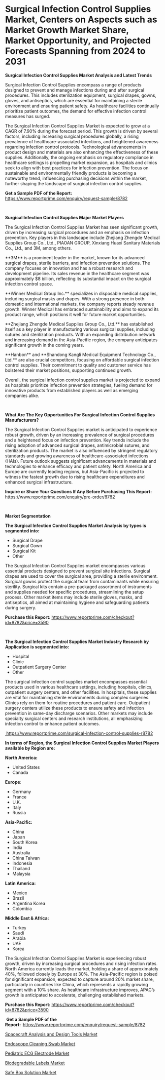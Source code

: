 <p><h1>Surgical Infection Control Supplies Market, Centers on Aspects such as Market Growth Market Share, Market Opportunity, and Projected Forecasts Spanning from 2024 to 2031</h1></p><p><strong>Surgical Infection Control Supplies Market Analysis and Latest Trends</strong></p>
<p><p>Surgical Infection Control Supplies encompass a range of products designed to prevent and manage infections during and after surgical procedures. This includes sterilization equipment, surgical drapes, gowns, gloves, and antiseptics, which are essential for maintaining a sterile environment and ensuring patient safety. As healthcare facilities continually prioritize patient outcomes, the demand for effective infection control measures has surged.</p><p>The Surgical Infection Control Supplies Market is expected to grow at a CAGR of 7.90% during the forecast period. This growth is driven by several factors, including increasing surgical procedures globally, a rising prevalence of healthcare-associated infections, and heightened awareness regarding infection control protocols. Technological advancements in product design and materials are also enhancing the effectiveness of these supplies. Additionally, the ongoing emphasis on regulatory compliance in healthcare settings is propelling market expansion, as hospitals and clinics seek to align with best practices for infection prevention. The focus on sustainable and environmentally friendly products is becoming a noteworthy trend, influencing purchasing decisions within the market, further shaping the landscape of surgical infection control supplies.</p></p>
<p><strong>Get a Sample PDF of the Report:&nbsp;</strong> <a href="https://www.reportprime.com/enquiry/request-sample/8782?utm_campaign=7&utm_medium=2&utm_source=Github&utm_content=ia&utm_term=28112024&utm_id=surgical-infection-control-supplies">https://www.reportprime.com/enquiry/request-sample/8782</a></p>
<p>&nbsp;</p>
<p><strong>Surgical Infection Control Supplies Major Market Players</strong></p>
<p><p>The Surgical Infection Control Supplies Market has seen significant growth, driven by increasing surgical procedures and an emphasis on infection prevention. Key players in this landscape include Zhejiang Zhengde Medical Supplies Group Co., Ltd., PIAOAN GROUP, Xinxiang Huaxi Sanitary Materials Co., Ltd., and 3M, among others.</p><p>**3M** is a prominent leader in the market, known for its advanced surgical drapes, sterile barriers, and infection prevention solutions. The company focuses on innovation and has a robust research and development pipeline. Its sales revenue in the healthcare segment was approximately $8 billion, reflecting its substantial impact on the surgical infection control space.</p><p>**Winner Medical Group Inc.** specializes in disposable medical supplies, including surgical masks and drapes. With a strong presence in both domestic and international markets, the company reports steady revenue growth. Winner Medical has embraced sustainability and aims to expand its product range, which positions it well for future market opportunities.</p><p>**Zhejiang Zhengde Medical Supplies Group Co., Ltd.** has established itself as a key player in manufacturing various surgical supplies, including sutures and sterilization products. With an expanding distribution network and increasing demand in the Asia-Pacific region, the company anticipates significant growth in the coming years.</p><p>**Hanbon** and **Shandong Kangli Medical Equipment Technology Co., Ltd.** are also crucial competitors, focusing on affordable surgical infection control supplies. Their commitment to quality and customer service has bolstered their market positions, supporting continued growth. </p><p>Overall, the surgical infection control supplies market is projected to expand as hospitals prioritize infection prevention strategies, fueling demand for innovative products from established players as well as emerging companies alike.</p></p>
<p>&nbsp;</p>
<p><strong>What Are The Key Opportunities For Surgical Infection Control Supplies Manufacturers?</strong></p>
<p><p>The Surgical Infection Control Supplies market is anticipated to experience robust growth, driven by an increasing prevalence of surgical procedures and a heightened focus on infection prevention. Key trends include the rising adoption of advanced surgical drapes, antimicrobial sutures, and sterilization products. The market is also influenced by stringent regulatory standards and growing awareness of healthcare-associated infections (HAIs). Future outlook suggests significant advancements in materials and technologies to enhance efficacy and patient safety. North America and Europe are currently leading regions, but Asia-Pacific is projected to witness the fastest growth due to rising healthcare expenditures and enhanced surgical infrastructure.</p></p>
<p><strong>Inquire or Share Your Questions If Any Before Purchasing This Report:</strong> <a href="https://www.reportprime.com/enquiry/pre-order/8782?utm_campaign=7&utm_medium=2&utm_source=Github&utm_content=ia&utm_term=28112024&utm_id=surgical-infection-control-supplies">https://www.reportprime.com/enquiry/pre-order/8782</a></p>
<p>&nbsp;</p>
<p><strong>Market Segmentation</strong></p>
<p><strong>The Surgical Infection Control Supplies Market Analysis by types is segmented into:</strong></p>
<p><ul><li>Surgical Drape</li><li>Surgical Gown</li><li>Surgical Kit</li><li>Other</li></ul></p>
<p><p>The Surgical Infection Control Supplies market encompasses various essential products designed to prevent surgical site infections. Surgical drapes are used to cover the surgical area, providing a sterile environment. Surgical gowns protect the surgical team from contaminants while ensuring sterility. Surgical kits contain a pre-packaged assortment of instruments and supplies needed for specific procedures, streamlining the setup process. Other market items may include sterile gloves, masks, and antiseptics, all aimed at maintaining hygiene and safeguarding patients during surgery.</p></p>
<p><strong>Purchase this Report:&nbsp;</strong><a href="https://www.reportprime.com/checkout?id=8782&price=3590&utm_campaign=7&utm_medium=2&utm_source=Github&utm_content=ia&utm_term=28112024&utm_id=surgical-infection-control-supplies">https://www.reportprime.com/checkout?id=8782&price=3590</a></p>
<p>&nbsp;</p>
<p><strong>The Surgical Infection Control Supplies Market Industry Research by Application is segmented into:</strong></p>
<p><ul><li>Hospital</li><li>Clinic</li><li>Outpatient Surgery Center</li><li>Other</li></ul></p>
<p><p>The surgical infection control supplies market encompasses essential products used in various healthcare settings, including hospitals, clinics, outpatient surgery centers, and other facilities. In hospitals, these supplies are vital for maintaining sterile environments during complex surgeries. Clinics rely on them for routine procedures and patient care. Outpatient surgery centers utilize these products to ensure safety and infection prevention in same-day discharge scenarios. Other markets may include specialty surgical centers and research institutions, all emphasizing infection control to enhance patient outcomes.</p></p>
<p><a href="https://www.reportprime.com/surgical-infection-control-supplies-r8782?utm_campaign=7&utm_medium=2&utm_source=Github&utm_content=ia&utm_term=28112024&utm_id=surgical-infection-control-supplies">&nbsp;https://www.reportprime.com/surgical-infection-control-supplies-r8782</a></p>
<p><strong>In terms of Region, the Surgical Infection Control Supplies Market Players available by Region are:</strong></p>
<p>
    <p> <strong> North America: </strong>
        <ul>
            <li>United States</li>
            <li>Canada</li>
        </ul>
        </p> 
    <p> <strong> Europe: </strong>
        <ul>
            <li>Germany</li>
            <li>France</li>
            <li>U.K.</li>
            <li>Italy</li>
            <li>Russia</li>
        </ul>
        </p> 
    <p> <strong> Asia-Pacific: </strong>
        <ul>
            <li>China</li>
            <li>Japan</li>
            <li>South Korea</li>
            <li>India</li>
            <li>Australia</li>
            <li>China Taiwan</li>
            <li>Indonesia</li>
            <li>Thailand</li>
            <li>Malaysia</li>
        </ul>
        </p> 
    <p> <strong> Latin America: </strong>
        <ul>
            <li>Mexico</li>
            <li>Brazil</li>
            <li>Argentina Korea</li>
            <li>Colombia</li>
        </ul>
        </p> 
    <p> <strong> Middle East & Africa: </strong>
        <ul>
            <li>Turkey</li>
            <li>Saudi</li>
            <li>Arabia</li>
            <li>UAE</li>
            <li>Korea</li>
        </ul>
    </p>
    </p>
<p><p>The Surgical Infection Control Supplies Market is experiencing robust growth, driven by increasing surgical procedures and rising infection rates. North America currently leads the market, holding a share of approximately 40%, followed closely by Europe at 30%. The Asia-Pacific region is poised for significant expansion, expected to capture around 20% market share, particularly in countries like China, which represents a rapidly growing segment with a 10% share. As healthcare infrastructure improves, APAC’s growth is anticipated to accelerate, challenging established markets.</p></p>
<p><strong>Purchase this Report: </strong><a href="https://www.reportprime.com/checkout?id=8782&price=3590&utm_campaign=7&utm_medium=2&utm_source=Github&utm_content=ia&utm_term=28112024&utm_id=surgical-infection-control-supplies">https://www.reportprime.com/checkout?id=8782&price=3590</a></p>
<p>&nbsp;<strong>Get a Sample PDF of the Report:&nbsp;&nbsp;</strong><a href="https://www.reportprime.com/enquiry/request-sample/8782?utm_campaign=7&utm_medium=2&utm_source=Github&utm_content=ia&utm_term=28112024&utm_id=surgical-infection-control-supplies">https://www.reportprime.com/enquiry/request-sample/8782</a></p>
<p><strong></strong></p>
<p><p><a href="https://issuu.com/reportprime-2/docs/spacecraft-analysis-and-design-tool_4edb7f777eaba2?utm_campaign=7&utm_medium=2&utm_source=Github&utm_content=ia&utm_term=28112024&utm_id=surgical-infection-control-supplies">Spacecraft Analysis and Design Tools Market</a></p><p><a href="https://github.com/provorikovar/Market-Research-Report-List-6/blob/main/endoscope-cleaning-swab-market.md?utm_campaign=7&utm_medium=2&utm_source=Github&utm_content=ia&utm_term=28112024&utm_id=surgical-infection-control-supplies">Endoscope Cleaning Swab Market</a></p><p><a href="https://github.com/angelajermaine/Market-Research-Report-List-5/blob/main/pediatric-ecg-electrode-market.md?utm_campaign=7&utm_medium=2&utm_source=Github&utm_content=ia&utm_term=28112024&utm_id=surgical-infection-control-supplies">Pediatric ECG Electrode Market</a></p><p><a href="https://www.linkedin.com/pulse/investing-biodegradable-labels-market-trends-leading-products-hijie?utm_campaign=7&utm_medium=2&utm_source=Github&utm_content=ia&utm_term=28112024&utm_id=surgical-infection-control-supplies">Biodegradable Labels Market</a></p><p><a href="https://issuu.com/reportprime-2/docs/safe-box-solution-market-size-2030._8da532a5cce991?utm_campaign=7&utm_medium=2&utm_source=Github&utm_content=ia&utm_term=28112024&utm_id=surgical-infection-control-supplies">Safe Box Solution Market</a></p></p>
